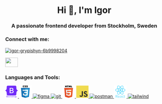 <h1 align="center">Hi 👋, I'm Igor</h1>
<h3 align="center">A passionate frontend developer from Stockholm, Sweden</h3>

<h3 align="left">Connect with me:</h3>

<p align="left">
<a href="https://linkedin.com/in/igor-grypishyn-6b9998204" target="blank"><img align="center" src="https://raw.githubusercontent.com/rahuldkjain/github-profile-readme-generator/master/src/images/icons/Social/linked-in-alt.svg" alt="igor-grypishyn-6b9998204" height="30" width="40" /></a>

<a href="http://igordev.se/" target="blank"><img align="center" src="https://lh3.googleusercontent.com/pw/AP1GczN-h2MtQowDnJVyRg3j-SHdDTVZFR9sP_8ymeGzwiWdATAsaEKeb1F08FzecTplUrNkMC6IodPscsEluQy4TFNOmfjnysAMjOeqjD7mjVao_8HjdV7Bmp2l1APJyOS1vizTQ3Rr2ByBXJbA7iJbWVyO36H7YL6RW3l1TiWT_QXtw9otrvcYbBIoQP4DAVUsHgsAGYktm0eX0z06e4SFGuNZTiT-tsX7Q1zhY-7tU2sF99dfT1YUAuUJ3SpY1fwhEev0Q4Fl4G5hwLzEebrwCWNv2EnuMKTIdDtUERqLfCmGX255sOvfzf0RRgO1qedshsE5xCwONFEEgmd9KNMhWy9avy3tBsyygvPrDksgRURLG0vUA4y0GLNtAALege4P3TWUpas6xfntrJ1ziLpQkOdr19lLYCd6KoIQt9EQEYOKU6H76e6DKKDbg1XQ5MS1aXxNvffdykXZZOpb9ZE6IjREfiP7bPBIYyOzknwq5ftmbUC_sCkcoyE75lSO0XXu9WD4L5hnC5myDMqi_n1ANBXPGMbYiEzS_oFeKckg1MrrtFmtmYSE0DGpRUzabcGpMEOIeMmHQeHM38dy2oIwILng60JSxTU3CG1tpOhzO_HOb5PM00ETbeqFgQvnHPD_jGjV8ev0GJQJECMI4enZIzjT2SITQanPzumo9_vY0Y8QF-ADc79uJL1ppycd-StK1bPcp3IeV7AZ7SK_DkpCJYyLjewH8rtSrWfC71ZH9J6WXhzkEeYDwhux6YJrmkmnrmF5UreB7VKSy-610JGF6tma1mtGyp1XL545w9QF5J10A4XsTvRoMaBJ3yDTrmU4yzF61EDRugt6mKunRkj6OrMaaJ-m3gydrn3OIGik28J6xcXfduWmqAGTfn0GSV0e3L-qf1QGvczg4Bzl_ufs2lloWTbaiVmkRwfU9_gkNEu3WLaXIRQWR0UFPCs0Trs=w1530-h1530-s-no-gm?authuser=0" height="30" width="40" /></a>
</p>

<h3 align="left">Languages and Tools:</h3>
<p align="left"> <a href="https://getbootstrap.com" target="_blank" rel="noreferrer"> <img src="https://raw.githubusercontent.com/devicons/devicon/master/icons/bootstrap/bootstrap-plain-wordmark.svg" alt="bootstrap" width="40" height="40"/> </a> <a href="https://www.w3schools.com/css/" target="_blank" rel="noreferrer"> <img src="https://raw.githubusercontent.com/devicons/devicon/master/icons/css3/css3-original-wordmark.svg" alt="css3" width="40" height="40"/> </a> <a href="https://www.figma.com/" target="_blank" rel="noreferrer"> <img src="https://www.vectorlogo.zone/logos/figma/figma-icon.svg" alt="figma" width="40" height="40"/> </a> <a href="https://git-scm.com/" target="_blank" rel="noreferrer"> <img src="https://www.vectorlogo.zone/logos/git-scm/git-scm-icon.svg" alt="git" width="40" height="40"/> </a> <a href="https://www.w3.org/html/" target="_blank" rel="noreferrer"> <img src="https://raw.githubusercontent.com/devicons/devicon/master/icons/html5/html5-original-wordmark.svg" alt="html5" width="40" height="40"/> </a> <a href="https://developer.mozilla.org/en-US/docs/Web/JavaScript" target="_blank" rel="noreferrer"> <img src="https://raw.githubusercontent.com/devicons/devicon/master/icons/javascript/javascript-original.svg" alt="javascript" width="40" height="40"/> </a> <a href="https://postman.com" target="_blank" rel="noreferrer"> <img src="https://www.vectorlogo.zone/logos/getpostman/getpostman-icon.svg" alt="postman" width="40" height="40"/> </a> <a href="https://reactjs.org/" target="_blank" rel="noreferrer"> <img src="https://raw.githubusercontent.com/devicons/devicon/master/icons/react/react-original-wordmark.svg" alt="react" width="40" height="40"/> </a> <a href="https://tailwindcss.com/" target="_blank" rel="noreferrer"> <img src="https://www.vectorlogo.zone/logos/tailwindcss/tailwindcss-icon.svg" alt="tailwind" width="40" height="40"/> </a> </p>
